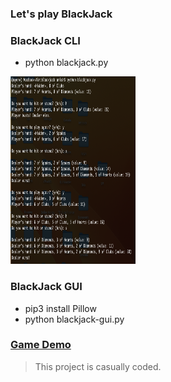 ### Let's play BlackJack

### BlackJack CLI

- python blackjack.py

<img src="blackjack.png" alt="drawing" height="300" width="200"/>

### BlackJack GUI

- pip3 install Pillow 
- python blackjack-gui.py

### [Game Demo](https://github.com/user-attachments/assets/9299cb7c-e0ed-40f4-9682-cf5e0e0b202e)

> This project is casually coded.
